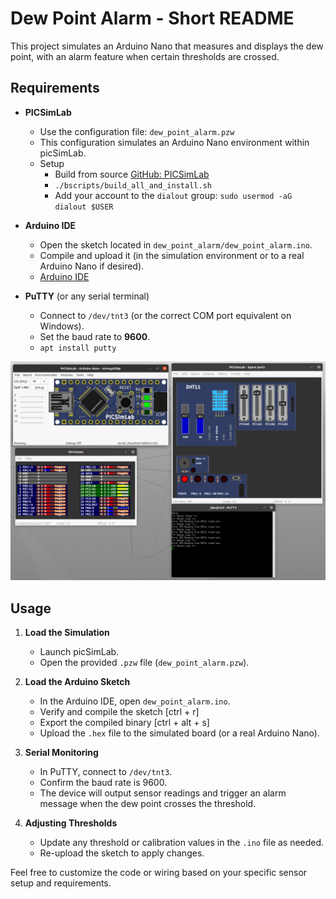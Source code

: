 # Dew Point Alarm - Short README

This project simulates an Arduino Nano that measures and displays the dew point, with an alarm feature when certain thresholds are crossed.

## Requirements

- **PICSimLab**  
  - Use the configuration file: `dew_point_alarm.pzw`  
  - This configuration simulates an Arduino Nano environment within picSimLab.
  - Setup
    - Build from source [GitHub: PICSimLab](https://github.com/lcgamboa/picsimlab)
    - `./bscripts/build_all_and_install.sh`
    - Add your account to the `dialout` group: `sudo usermod -aG dialout $USER`

- **Arduino IDE**  
  - Open the sketch located in `dew_point_alarm/dew_point_alarm.ino`.  
  - Compile and upload it (in the simulation environment or to a real Arduino Nano if desired).
  - [Arduino IDE](https://www.arduino.cc/en/software)

- **PuTTY** (or any serial terminal)  
  - Connect to `/dev/tnt3` (or the correct COM port equivalent on Windows).  
  - Set the baud rate to **9600**.
  - `apt install putty`

![Screenshot PICSimLab](doc/image/Screenshot_PICSimLab.png)

## Usage

1. **Load the Simulation**  
   - Launch picSimLab.  
   - Open the provided `.pzw` file (`dew_point_alarm.pzw`).  

2. **Load the Arduino Sketch**  
   - In the Arduino IDE, open `dew_point_alarm.ino`.  
   - Verify and compile the sketch [ctrl + r]
   - Export the compiled binary [ctrl + alt + s]
   - Upload the `.hex` file to the simulated board (or a real Arduino Nano).  

3. **Serial Monitoring**  
   - In PuTTY, connect to `/dev/tnt3`.  
   - Confirm the baud rate is 9600.  
   - The device will output sensor readings and trigger an alarm message when the dew point crosses the threshold.

4. **Adjusting Thresholds**  
   - Update any threshold or calibration values in the `.ino` file as needed.  
   - Re-upload the sketch to apply changes.

Feel free to customize the code or wiring based on your specific sensor setup and requirements.  